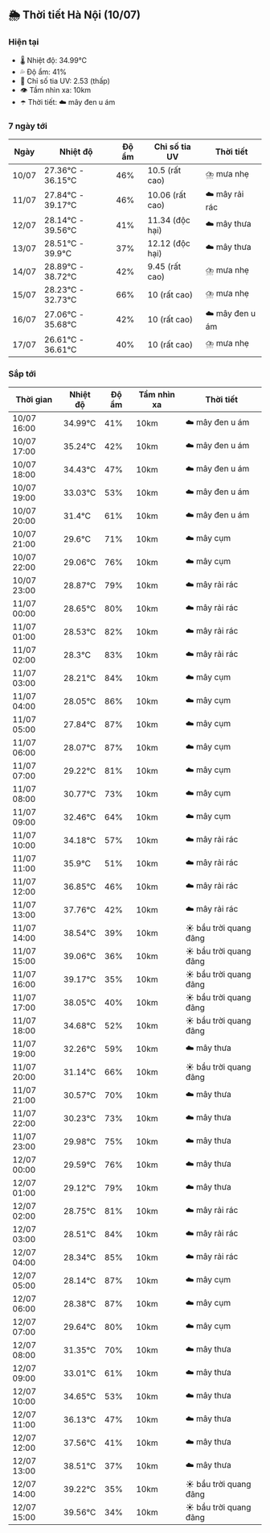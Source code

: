 ## 🌦️ Thời tiết Hà Nội (10/07)

### Hiện tại

- 🌡️ Nhiệt độ: 34.99℃
- 💦 Độ ẩm: 41%
- 🌟 Chỉ số tia UV: 2.53 (thấp)
- 👁️ Tầm nhìn xa: 10km
- ☂️ Thời tiết: ☁️ mây đen u ám

### 7 ngày tới

| Ngày | Nhiệt độ | Độ ẩm | Chỉ số tia UV | Thời tiết |
| --- | --- | --- | --- | --- |
| 10/07 | 27.36℃ - 36.15℃ | 46% | 10.5 (rất cao) | ⛈️ mưa nhẹ |
| 11/07 | 27.84℃ - 39.17℃ | 46% | 10.06 (rất cao) | ☁️ mây rải rác |
| 12/07 | 28.14℃ - 39.56℃ | 41% | 11.34 (độc hại) | ☁️ mây thưa |
| 13/07 | 28.51℃ - 39.9℃ | 37% | 12.12 (độc hại) | ☁️ mây thưa |
| 14/07 | 28.89℃ - 38.72℃ | 42% | 9.45 (rất cao) | ⛈️ mưa nhẹ |
| 15/07 | 28.23℃ - 32.73℃ | 66% | 10 (rất cao) | ⛈️ mưa nhẹ |
| 16/07 | 27.06℃ - 35.68℃ | 42% | 10 (rất cao) | ☁️ mây đen u ám |
| 17/07 | 26.61℃ - 36.61℃ | 40% | 10 (rất cao) | ⛈️ mưa nhẹ |

### Sắp tới

| Thời gian | Nhiệt độ | Độ ẩm | Tầm nhìn xa | Thời tiết |
| --- | --- | --- | --- | --- |
| 10/07 16:00 | 34.99℃ | 41% | 10km | ☁️ mây đen u ám |
| 10/07 17:00 | 35.24℃ | 42% | 10km | ☁️ mây đen u ám |
| 10/07 18:00 | 34.43℃ | 47% | 10km | ☁️ mây đen u ám |
| 10/07 19:00 | 33.03℃ | 53% | 10km | ☁️ mây đen u ám |
| 10/07 20:00 | 31.4℃ | 61% | 10km | ☁️ mây đen u ám |
| 10/07 21:00 | 29.6℃ | 71% | 10km | ☁️ mây cụm |
| 10/07 22:00 | 29.06℃ | 76% | 10km | ☁️ mây cụm |
| 10/07 23:00 | 28.87℃ | 79% | 10km | ☁️ mây rải rác |
| 11/07 00:00 | 28.65℃ | 80% | 10km | ☁️ mây rải rác |
| 11/07 01:00 | 28.53℃ | 82% | 10km | ☁️ mây rải rác |
| 11/07 02:00 | 28.3℃ | 83% | 10km | ☁️ mây rải rác |
| 11/07 03:00 | 28.21℃ | 84% | 10km | ☁️ mây cụm |
| 11/07 04:00 | 28.05℃ | 86% | 10km | ☁️ mây cụm |
| 11/07 05:00 | 27.84℃ | 87% | 10km | ☁️ mây cụm |
| 11/07 06:00 | 28.07℃ | 87% | 10km | ☁️ mây cụm |
| 11/07 07:00 | 29.22℃ | 81% | 10km | ☁️ mây cụm |
| 11/07 08:00 | 30.77℃ | 73% | 10km | ☁️ mây cụm |
| 11/07 09:00 | 32.46℃ | 64% | 10km | ☁️ mây cụm |
| 11/07 10:00 | 34.18℃ | 57% | 10km | ☁️ mây rải rác |
| 11/07 11:00 | 35.9℃ | 51% | 10km | ☁️ mây rải rác |
| 11/07 12:00 | 36.85℃ | 46% | 10km | ☁️ mây rải rác |
| 11/07 13:00 | 37.76℃ | 42% | 10km | ☁️ mây rải rác |
| 11/07 14:00 | 38.54℃ | 39% | 10km | ☀️ bầu trời quang đãng |
| 11/07 15:00 | 39.06℃ | 36% | 10km | ☀️ bầu trời quang đãng |
| 11/07 16:00 | 39.17℃ | 35% | 10km | ☀️ bầu trời quang đãng |
| 11/07 17:00 | 38.05℃ | 40% | 10km | ☀️ bầu trời quang đãng |
| 11/07 18:00 | 34.68℃ | 52% | 10km | ☀️ bầu trời quang đãng |
| 11/07 19:00 | 32.26℃ | 59% | 10km | ☁️ mây thưa |
| 11/07 20:00 | 31.14℃ | 66% | 10km | ☀️ bầu trời quang đãng |
| 11/07 21:00 | 30.57℃ | 70% | 10km | ☁️ mây thưa |
| 11/07 22:00 | 30.23℃ | 73% | 10km | ☁️ mây thưa |
| 11/07 23:00 | 29.98℃ | 75% | 10km | ☁️ mây thưa |
| 12/07 00:00 | 29.59℃ | 76% | 10km | ☁️ mây thưa |
| 12/07 01:00 | 29.12℃ | 79% | 10km | ☁️ mây thưa |
| 12/07 02:00 | 28.75℃ | 81% | 10km | ☁️ mây rải rác |
| 12/07 03:00 | 28.51℃ | 84% | 10km | ☁️ mây rải rác |
| 12/07 04:00 | 28.34℃ | 85% | 10km | ☁️ mây rải rác |
| 12/07 05:00 | 28.14℃ | 87% | 10km | ☁️ mây cụm |
| 12/07 06:00 | 28.38℃ | 87% | 10km | ☁️ mây cụm |
| 12/07 07:00 | 29.64℃ | 80% | 10km | ☁️ mây cụm |
| 12/07 08:00 | 31.35℃ | 70% | 10km | ☁️ mây thưa |
| 12/07 09:00 | 33.01℃ | 61% | 10km | ☁️ mây thưa |
| 12/07 10:00 | 34.65℃ | 53% | 10km | ☁️ mây thưa |
| 12/07 11:00 | 36.13℃ | 47% | 10km | ☁️ mây thưa |
| 12/07 12:00 | 37.56℃ | 41% | 10km | ☁️ mây thưa |
| 12/07 13:00 | 38.51℃ | 37% | 10km | ☁️ mây thưa |
| 12/07 14:00 | 39.22℃ | 35% | 10km | ☀️ bầu trời quang đãng |
| 12/07 15:00 | 39.56℃ | 34% | 10km | ☀️ bầu trời quang đãng |
